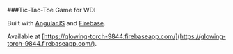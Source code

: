 ###Tic-Tac-Toe Game for WDI

Built with [AngularJS](https://angularjs.org/) and [Firebase](https://www.firebase.com/).

Available at [https://glowing-torch-9844.firebaseapp.com/](https://glowing-torch-9844.firebaseapp.com/).

